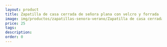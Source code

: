 ```yaml
---
layout: product
title: Zapatilla de casa cerrada de señora plana con velcro y forrada 
image: img/productos/zapatillas-senora-verano/Zapatilla de casa cerrada de señora plana con velcro y forrada =25.webp
price: 25
tags: 
description: 
order: 0
---
```

